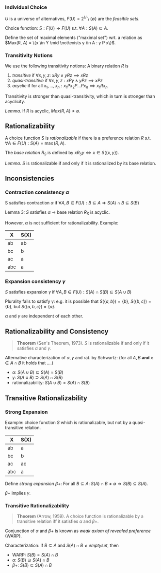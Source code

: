 ### Individual Choice
$U$ is a universe of alternatives, $F(U) = 2^U \setminus \{\emptyset\}$ are the *feasible sets*.

Choice function: $S : F(U) \to F(U)$ s.t. $\forall A: S(A) \subseteq A$.

Define the set of maximal elements ("maximal set") wrt. a relation as $Max(R, A) = \{x \in Y \mid \not\exists y \in A : y P x\}$.

### Transitivity Notions
We use the following transitivity notions: A binary relation $R$ is

1. *transitive* if $\forall x, y, z$: $xRy \wedge yRz \implies xRz$
2. *quasi-transitive* if $\forall x,y,z: x P y \wedge y P z \implies x P z$
3. *acyclic* if for all $x_1, \dots, x_n: x_1 P x_2 P \dots P x_n \implies x_1 R x_n$

Transitivity is stronger than quasi-transitivity, which in turn is stronger than acyclicity.

*Lemma*. If $R$ is acyclic, $Max(R, A) \neq \emptyset$.


## Rationalizability
A choice function $S$ is *rationalizable* if there is a preference relation $R$ s.t. $\forall A \in F(U): S(A) = \max(R, A)$.

The *base relation* $R_S$ is defined by $x R_S y \Leftrightarrow x \in S(\{x, y\})$.

*Lemma*. $S$ is rationalizable if and only if it is rationalized by its base relation.


## Inconsistencies
### Contraction consistency $\alpha$
S satisfies  contraction $\alpha$ if $\forall A,B∈F(U): B⊆A \Rightarrow S(A)∩B ⊆ S(B)$

Lemma 3: $S$ satisfies $\alpha$ => base relation $R_S$ is acyclic.

However, $\alpha$ is not sufficient for rationalizability. Example:

| X   | S(X) |
|-----|------|
| ab  | ab   |
| bc  | b    |
| ac  | a    |
| abc | a    |


### Expansion consistency $\gamma$
$S$ satisfies expansion $\gamma$ if $\forall A, B\in F(U): S(A) \cap S(B) \subseteq S(A \cup B)$

Plurality fails to satisfy $\gamma$:  e.g. it is possible that $S(\{a, b\}) = \{b\}$, $S(\{b, c\}) = \{b\}$, but $S(\{a, b, c\}) = \{a\}$.

$\alpha$ and $\gamma$ are independent of each other.


## Rationalizability and Consistency
> **Theorem** (Sen's Theorem, 1973).
> $S$ is rationalizable if and only if it satisfies $\alpha$ and $\gamma$.


Alternative characterization of $\alpha, \gamma$ and rat. by Schwartz: (for all $A, B$ **and** $x \in A \cap B$ it holds that ....)
- $\alpha$: $S(A \cup B) \subseteq S(A) \cap S(B)$
- $\gamma$: $S(A \cup B) \supseteq S(A) \cap S(B)$
- rationalizability: $S(A \cup B) = S(A) \cap S(B)$

## Transitive Rationalizability
### Strong Expansion
Example: choice function $S$ which is rationalizable, but not by a quasi-transitive relation.

| X   | S(X) |
|-----|------|
| ab  | a   |
| bc  | b    |
| ac  | ac    |
| abc | a    |

Define *strong expansion* $\beta+$: For all $B \subseteq A$:  $S(A) \cap B \neq \emptyset \Rightarrow S(B) \subseteq S(A)$.

$\beta+$ implies $\gamma$.

### Transitive Rationalizability
> **Theorem** (Arrow, 1959).
> A choice function is rationalizable by a transitive relation iff it satisfies $\alpha$ and $\beta+$.

Conjunction of $\alpha$ and $\beta+$ is known as *weak axiom of revealed preference* (WARP).

Characterization: if $B\subseteq A$ and $S(A) \cap B \neq emptyset$, then
- WARP: $S(B) = S(A) \cap B$
- $\alpha$: $S(B) \supseteq S(A) \cap B$
- $\beta+$: $S(B) \subseteq S(A) \cap B$